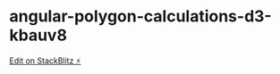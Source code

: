 # angular-polygon-calculations-d3-kbauv8

[Edit on StackBlitz ⚡️](https://stackblitz.com/edit/angular-polygon-calculations-d3-kbauv8)